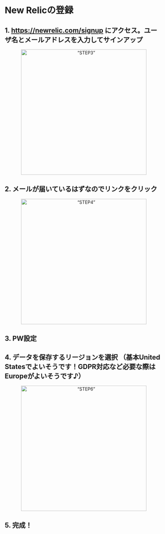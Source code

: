 # New Relicの登録 
## 1. https://newrelic.com/signup にアクセス。ユーザ名とメールアドレスを入力してサインアップ
<p align="center">
  <img src="https://user-images.githubusercontent.com/60126571/187151799-a99b0bf0-ac2d-45bb-bc4f-e180998c857f.png" alt=“STEP3” width="400px">
</p>

## 2. メールが届いているはずなのでリンクをクリック
<p align="center">
  <img src="https://user-images.githubusercontent.com/60126571/187152438-05a0350f-81fd-4325-b33c-85a0ffd28560.png" alt=“STEP4” width="400px">
</p>

## 3. PW設定
## 4. データを保存するリージョンを選択 （基本United Statesでよいそうです！GDPR対応など必要な際はEuropeがよいそうです♪）
<p align="center">
  <img src="https://user-images.githubusercontent.com/60126571/187154217-fc2bb713-fff7-403e-b99f-48e39d7415f1.png" alt=“STEP6” width="400px">
</p>

## 5. 完成！
